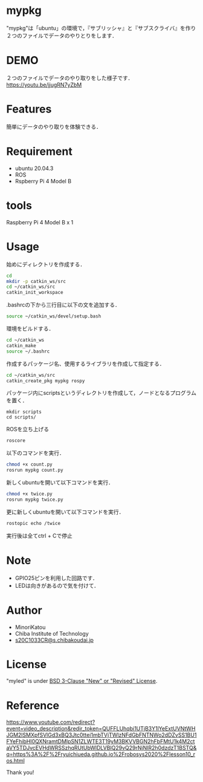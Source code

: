 # mypkg

"mypkg"は「ubuntu」の環境で，『サブリッシャ』と『サブスクライバ』を作り２つのファイルでデータのやりとりをします．

# DEMO

２つのファイルでデータのやり取りをした様子です．<br>
https://youtu.be/jjugRN7yZbM

# Features

簡単にデータのやり取りを体験できる．

# Requirement

* ubuntu 20.04.3
* ROS
* Rspberry Pi 4 Model B

# tools

Raspberry Pi 4 Model B x 1<br>

# Usage

始めにディレクトリを作成する．

```bash
cd
mkdir -p catkin_ws/src
cd ~/catkin_ws/src
catkin_init_workspace
```

.bashrcの下から三行目に以下の文を追加する．

```bash
source ~/catkin_ws/devel/setup.bash
```

環境をビルドする．

```bash
cd ~/catkin_ws
catkin_make
source ~/.bashrc
```

作成するパッケージ名、使用するライブラリを作成して指定する．

```bash
cd ~/catkin_ws/src
catkin_create_pkg mypkg rospy
```

パッケージ内にscriptsというディレクトリを作成して，ノードとなるプログラムを置く．

```bashcd mypkg/
mkdir scripts
cd scripts/
```

ROSを立ち上げる

```bash
roscore
```

以下のコマンドを実行．

```bash
chmod +x count.py
rosrun mypkg count.py
```

新しくubuntuを開いて以下コマンドを実行．

```bash
chmod +x twice.py
rosrun mypkg twice.py
```

更に新しくubuntuを開いて以下コマンドを実行．

```bash
rostopic echo /twice
```

実行後は全てctrl + Cで停止

# Note

* GPIO25ピンを利用した回路です．
* LEDは向きがあるので気を付けて．

# Author

* MinoriKatou
* Chiba Institute of Technology
* s20C1033CR@s.chibakoudai.jp

# License

"myled" is under [BSD 3-Clause "New" or "Revised" License](https://www.gnu.org/licenses/).

# Reference

https://www.youtube.com/redirect?event=video_description&redir_token=QUFFLUhqbi1UTjB3Y1lYeExtUVNtWHJGM2lSMXpfSVlGd3xBQ3Jtc0ttei1mbTVjTWlzNFdGbFNTNWo2dDZvSS1BU1FYeFhibHl0QXNramtDMlpSN1ZLWTE3T19yM3BKVVBGN2hFbFMtU1k4M2ctaVY5TDJvcEVHdWRSSzhqRUtUbWlDLVBlQ29vQ29rNjNIR2h0dzdzT1BSTQ&q=https%3A%2F%2Fryuichiueda.github.io%2Frobosys2020%2Flesson10_ros.html

Thank you!
